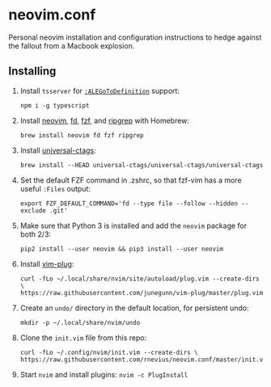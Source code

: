 # neovim.conf

Personal neovim installation and configuration instructions to hedge against the fallout from a Macbook explosion.

## Installing

1. Install `tsserver` for [`:ALEGoToDefinition`](https://github.com/dense-analysis/ale) support:
    ```
    npm i -g typescript
    ```
1. Install [neovim](https://neovim.io/), [fd](https://github.com/sharkdp/fd), [fzf](https://github.com/junegunn/fzf), and [ripgrep](https://github.com/BurntSushi/ripgrep) with Homebrew:
    ```
    brew install neovim fd fzf ripgrep
    ```
1. Install [universal-ctags](https://github.com/universal-ctags/ctags):
    ```
    brew install --HEAD universal-ctags/universal-ctags/universal-ctags
    ```
1. Set the default FZF command in .zshrc, so that fzf-vim has a more useful `:Files` output:
    ```
    export FZF_DEFAULT_COMMAND='fd --type file --follow --hidden --exclude .git'
    ```
1. Make sure that Python 3 is installed and add the `neovim` package for both 2/3:
    ```
    pip2 install --user neovim && pip3 install --user neovim
    ```
1. Install [vim-plug](https://github.com/junegunn/vim-plug):
    ```
    curl -fLo ~/.local/share/nvim/site/autoload/plug.vim --create-dirs \
    https://raw.githubusercontent.com/junegunn/vim-plug/master/plug.vim
    ```
1. Create an `undo/` directory in the default location, for persistent undo:
    ```
    mkdir -p ~/.local/share/nvim/undo
    ```
1. Clone the `init.vim` file from this repo:
    ```
    curl -fLo ~/.config/nvim/init.vim --create-dirs \
    https://raw.githubusercontent.com/rnevius/neovim.conf/master/init.vim
    ```
1. Start `nvim` and install plugins: `nvim -c PlugInstall`

